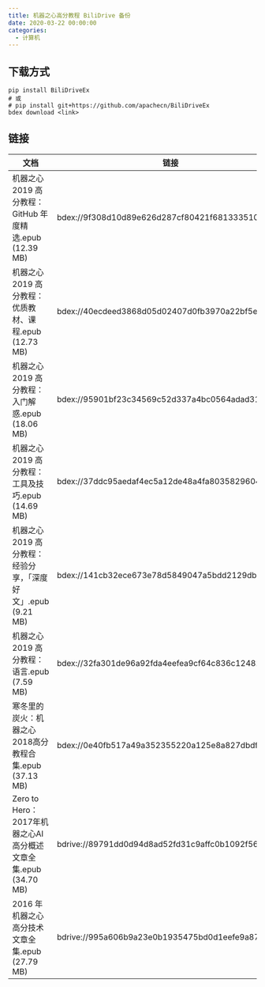 ```yaml
---
title: 机器之心高分教程 BiliDrive 备份
date: 2020-03-22 00:00:00
categories:
  - 计算机
---
```


## 下载方式

```
pip install BiliDriveEx
# 或
# pip install git+https://github.com/apachecn/BiliDriveEx
bdex download <link>
```

## 链接

<!--more-->

| 文档 | 链接 |
| --- | --- |
| 机器之心 2019 高分教程：GitHub 年度精选.epub (12.39 MB) | bdex://9f308d10d89e626d287cf80421f681333510da66 |
| 机器之心 2019 高分教程：优质教材、课程.epub (12.73 MB) | bdex://40ecdeed3868d05d02407d0fb3970a22bf5e4129 |
| 机器之心 2019 高分教程：入门解惑.epub (18.06 MB) | bdex://95901bf23c34569c52d337a4bc0564adad318785 |
| 机器之心 2019 高分教程：工具及技巧.epub (14.69 MB) | bdex://37ddc95aedaf4ec5a12de48a4fa803582960448e |
| 机器之心 2019 高分教程：经验分享，「深度好文」.epub (9.21 MB) | bdex://141cb32ece673e78d5849047a5bdd2129db8129f |
| 机器之心 2019 高分教程：语言.epub (7.59 MB) | bdex://32fa301de96a92fda4eefea9cf64c836c12482d3 |
| 寒冬里的炭火：机器之心2018高分教程合集.epub (37.13 MB) | bdex://0e40fb517a49a352355220a125e8a827dbdf8a0f |
| Zero to Hero：2017年机器之心AI高分概述文章全集.epub (34.70 MB) | bdrive://89791dd0d94d8ad52fd31c9affc0b1092f561c69 |
| 2016 年机器之心高分技术文章全集.epub (27.79 MB) | bdrive://995a606b9a23e0b1935475bd0d1eefe9a87c8058 |

